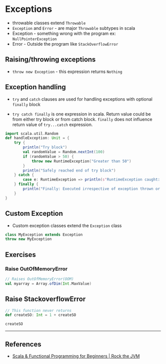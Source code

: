 # Exceptions

* throwable classes extend `Throwable`
* `Exception` and `Error` - are major `Throwable` subtypes in scala
* Exception - something wrong with the program ex: `NullPointerException`
* Error - Outside the program like `StackOverflowError`

## Raising/throwing exceptions

* `throw new Exception` - this expression returns `Nothing`

## Exception handling

* `try` and `catch` clauses are used for handling exceptions with optional `finally` block

* `try catch finally` is one expression in scala. Return value could be from either try block or from catch block. `finally` does not influence return value of `try...catch` expression.

```Scala
import scala.util.Random
def handleException: Unit = {
    try {
        println("Try block")
        val randomValue = Random.nextInt(100)
        if (randomValue > 50) {
            throw new RuntimeException("Greater than 50")
        }
        println("Safely reached end of try block")
    } catch {
        case e: RuntimeException => println(s"RuntimeException caught: ${e}")
    } finally {
        println("Finally: Executed irrespective of exception thrown or not")
    }
}
```

## Custom Exception

* Custom exception classes extend the `Exception` class

```Scala
class MyException extends Exception
throw new MyException
```

## Exercises

### Raise OutOfMemoryError

```Scala
// Raises OutOfMemoryError(OOM)
val myarray = Array.ofDim(Int.MaxValue)
```

## Raise StackoverflowError

```Scala
// This function never returns
def createSO: Int = 1 + createSO

createSO
```

---

## References

* [Scala & Functional Programming for Beginners | Rock the JVM](https://www.udemy.com/share/1013xsCUMfd1lVR34=/)
